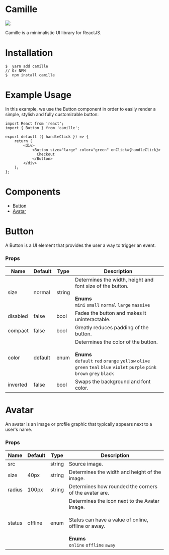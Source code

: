 # Camille

<a href="https://www.npmjs.com/package/camille" target="_blank"><img src="https://img.shields.io/npm/v/camille" /></a>

Camille is a minimalistic UI library for ReactJS.

# Installation

```
$  yarn add camille
// Or NPM
$  npm install camille
```

# Example Usage

In this example, we use the Button component in order to easily render a simple, stylish and fully customizable button:
```
import React from 'react';
import { Button } from 'camille';

export default ({ handleClick }) => {
    return (
        <div>
            <Button size="large" color="green" onClick={handleClick}>
              Checkout
            </Button>
        </div>
    );
};
```

# Components

* [Button](#button)
* [Avatar](#avatar)

# Button

A Button is a UI element that provides the user a way to trigger an event.

### Props
| Name     	| Default 	| Type   	| Description                                                                                                                                                                        	|
|----------	|---------	|--------	|------------------------------------------------------------------------------------------------------------------------------------------------------------------------------------	|
| size     	| normal  	| string 	| Determines the width, height and font size of the button.<br><br>**Enums**<br>`mini` `small` `normal` `large` `massive`                                                            	|
| disabled 	| false   	| bool   	| Fades the button and makes it uninteractable.                                                                                                                                      	|
| compact  	| false   	| bool   	| Greatly reduces padding of the button.                                                                                                                                             	|
| color    	| default 	| enum  	| Determines the color of the button.<br><br>**Enums**<br>`default` `red` `orange` `yellow` `olive` `green` `teal` `blue` `violet` `purple` `pink` `brown` `grey` `black` 	|
| inverted 	| false   	| bool   	| Swaps the background and font color.                                                                                                                                               	|

# Avatar

An avatar is an image or profile graphic that typically appears next to a user's name.

### Props
| Name   	| Default 	| Type   	| Description                                                                                                 	|
|--------	|---------	|--------	|-------------------------------------------------------------------------------------------------------------	|
| src    	|         	| string 	| Source image.                                                                                           	|
| size   	| 40px    	| string 	| Determines the width and height of the image.                                                      	|
| radius 	| 100px   	| string 	| Determines how rounded the corners of the avatar are.                                             	|
| status 	| offline 	| enum   	| Determines the icon next to the Avatar image.<br><br>Status can have a value of online, offline or away.<br><br>**Enums**<br>`online` `offline` `away`  	|
